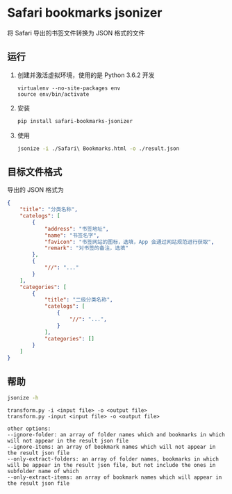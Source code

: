 # Safari bookmarks jsonizer

将 Safari 导出的书签文件转换为 JSON 格式的文件

## 运行

1. 创建并激活虚拟环境，使用的是 Python 3.6.2 开发

    ```
    virtualenv --no-site-packages env
    source env/bin/activate
    ```

1. 安装

    ```sh
    pip install safari-bookmarks-jsonizer
    ```

1. 使用

    ```sh
    jsonize -i ./Safari\ Bookmarks.html -o ./result.json
    ```

## 目标文件格式

导出的 JSON 格式为

```JSON
{
    "title": "分类名称",
    "catelogs": [
        {
            "address": "书签地址",
            "name": "书签名字",
            "favicon": "书签网站的图标，选填，App 会通过网站规范进行获取",
            "remark": "对书签的备注，选填"
        },
        {
            "//": "..."
        }
    ],
    "categories": [
        {
            "title": "二级分类名称",
            "catelogs": [
                {
                    "//": "...",
                }
            ],
            "categories": []
        }
    ]
}
```

## 帮助

```sh
jsonize -h
```

```
transform.py -i <input file> -o <output file>
transform.py -input <input file> -o <output file>

other options:
--ignore-folder: an array of folder names which and bookmarks in which will not appear in the result json file
--ignore-items: an array of bookmark names which will not appear in the result json file
--only-extract-folders: an array of folder names, bookmarks in which will be appear in the result json file, but not include the ones in subfolder name of which
--only-extract-items: an array of bookmark names which will appear in the result json file
```


